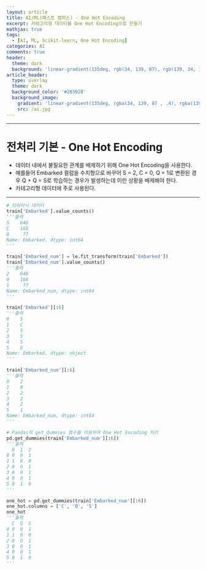 ```yaml
---
layout: article
title: AI/ML(패스트 캠퍼스) - One Hot Encoding
excerpt: 카테고리형 데이터를 One Hot Encoding으로 만들기
mathjax: true
tags:
  - [AI, ML, Scikit-learn, One Hot Encoding]
categories: AI
comments: true
header:
  theme: dark
  background: 'linear-gradient(135deg, rgb(34, 139, 87), rgb(139, 34, 139))'
article_header:
  type: overlay
  theme: dark
  background_color: '#203028'
  background_image:
    gradient: 'linear-gradient(135deg, rgba(34, 139, 87 , .4), rgba(139, 34, 139, .4))'
    src: /ai.jpg
---
```


---
# 전처리 기본 - One Hot Encoding

- 데이터 내에서 불필요한 관계를 배제하기 위해 One Hot Encoding을 사용한다.
- 예를들어 Embarked 컬럼을 수치형으로 바꾸어 S = 2, C = 0, Q = 1로 변환된 경우 Q + Q = S로 학습하는 경우가 발생하는데 이런 상황을 배제해야 한다.
- 카테고리형 데이터에 주로 사용된다.

---


``` python
# 타이타닉 데이터
train['Embarked'].value_counts()
'''출력
S    646
C    168
Q     77
Name: Embarked, dtype: int64
'''

train['Embarked_num'] = le.fit_transform(train['Embarked'])
train['Embarked_num'].value_counts()
'''출력
2    646
0    168
1     77
Name: Embarked_num, dtype: int64
'''

train['Embarked'][:6]
'''출력
0    S
1    C
2    S
3    S
4    S
5    Q
Name: Embarked, dtype: object
'''

train['Embarked_num'][:6]
'''출력
0    2
1    0
2    2
3    2
4    2
5    1
Name: Embarked_num, dtype: int64
'''

# Pandas의 get_dummies 함수를 이용하여 One Hot Encoding 처리
pd.get_dummies(train['Embarked_num'][:6])
'''출력
  0  1  2
0 0  0  1
1 1  0  0
2 0  0  1
3 0  0  1
4 0  0  1
5 0  1  0
'''

one_hot = pd.get_dummies(train['Embarked_num'][:6])
one_hot.columns = ['C', 'Q', 'S']
one_hot
'''출력
  C  Q  S
0 0  0  1
1 1  0  0
2 0  0  1
3 0  0  1
4 0  0  1
5 0  1  0
'''
```

